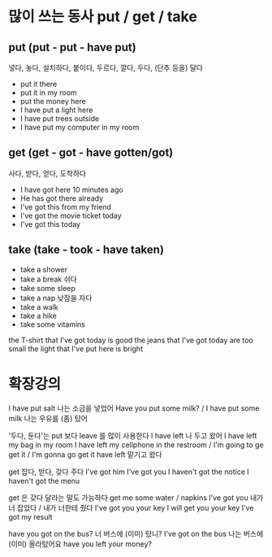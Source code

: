 # 많이 쓰는 동사 put / get / take

## put (put - put - have put)

넣다, 놓다, 설치하다, 붙이다, 두르다, 깔다, 두다, (단추 등을) 달다

- put it there
- put it in my room
- put the money here
- I have put a light here
- I have put trees outside
- I have put my computer in my room

## get (get - got - have gotten/got)

사다, 받다, 얻다, 도착하다

- I have got here 10 minutes ago
- He has got there already
- I've got this from my friend
- I've got the movie ticket today
- I've got this today

## take (take - took - have taken)

- take a shower
- take a break 쉬다
- take some sleep
- take a nap 낮잠을 자다
- take a walk
- take a hike
- take some vitamins

the T-shirt that I've got today is good
the jeans that I've got today are too small
the light that I've put here is bright

# 확장강의

I have put salt 나는 소금을 넣었어
Have you put some milk? / I have put some milk 나는 우유를 (좀) 탔어

'두다, 둔다'는 put 보다 leave 를 많이 사용한다
I have left 나 두고 왔어
I have left my bag in my room
I have left my cellphone in the restroom / I'm going to ge get it / I'm gonna go get it
have left 맡기고 왔다

get 잡다, 받다, 갖다 주다
I've got him
I've got you
I haven't got the notice
I haven't got the menu

get 은 갖다 달라는 말도 가능하다
get me some water / napkins
I've got you 내가 너 잡았다 / 내가 너한테 줬다
I've got you your key 
I will get you your key
I've got my result

have you got on the bus? 너 버스에 (이미) 탔니?
I've got on the bus 나는 버스에 (이미) 올라탔어요
have you left your money?
